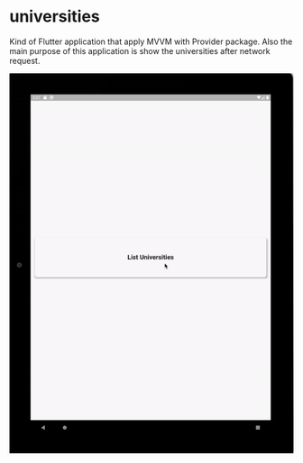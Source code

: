 # universities

Kind of Flutter application that apply MVVM with Provider package. Also the main purpose of this application is show the universities after network request.

<p>
<img src="https://raw.githubusercontent.com/BurakAkten/Universities/main/gifs/demo.gif" alt="drawing"/> 
</p>

